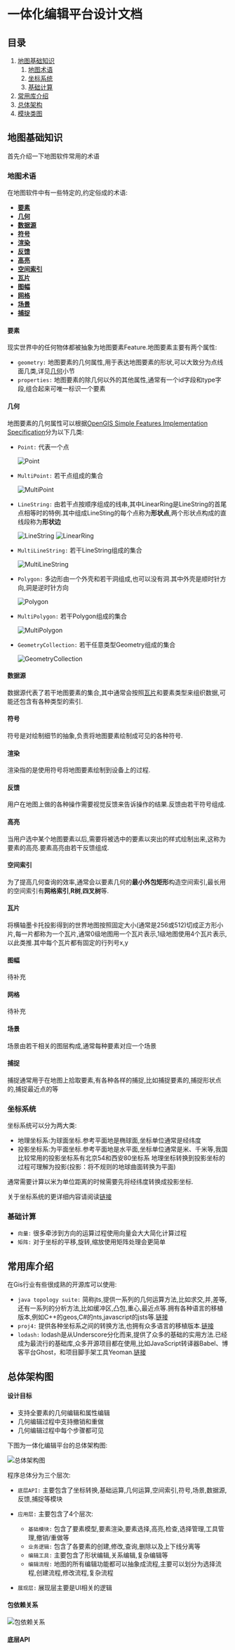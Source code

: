 # 一体化编辑平台设计文档

## 目录

1. [地图基础知识](#地图基础知识)
	1. [地图术语](#地图术语)
	1. [坐标系统](#坐标系统)
	1. [基础计算](#基础计算)
1. [常用库介绍](#常用库介绍)
1. [总体架构](#总体架构)
1. [模块类图]()

## 地图基础知识

首先介绍一下地图软件常用的术语

### 地图术语

在地图软件中有一些特定的,约定俗成的术语:

* **[要素](#要素)**
* **[几何](#几何)**
* **[数据源](#数据源)**
* **[符号](#符号)**
* **[渲染](#渲染)**
* **[反馈](#反馈)**
* **[高亮](#高亮)**
* **[空间索引](#空间索引)**
* **[瓦片](#瓦片)**
* **[图幅](#图幅)**
* **[网格](#网格)**
* **[场景](#场景)**
* **[捕捉](#捕捉)**

#### 要素

现实世界中的任何物体都被抽象为地图要素Feature.地图要素主要有两个属性:

* `geometry:` 地图要素的几何属性,用于表达地图要素的形状,可以大致分为点线面几类,详见[几何](#几何)小节
* `properties:` 地图要素的除几何以外的其他属性,通常有一个id字段和type字段,组合起来可唯一标识一个要素

#### 几何

地图要素的几何属性可以根据[OpenGIS Simple Features Implementation Specification](http://www.opengeospatial.org/standards/sfa)分为以下几类:
* `Point:` 代表一个点

	![Point](images/Point.png)	
	
* `MultiPoint:` 若干点组成的集合

	![MultiPoint](images/MultiPoint.png)
	
* `LineString:` 由若干点按顺序组成的线串,其中LinearRing是LineString的首尾点相等时的特例.其中组成LineSting的每个点称为**形状点**,两个形状点构成的直线段称为**形状边**

	![LineString](images/LineString.png)
	![LinearRing](images/LinearRing.png)
	
* `MultiLineString:` 若干LineString组成的集合

	![MultiLineString](images/MultiLineString.png)
	
* `Polygon:` 多边形由一个外壳和若干洞组成,也可以没有洞.其中外壳是顺时针方向,洞是逆时针方向

	![Polygon](images/Polygon.png)
	
* `MultiPolygon:` 若干Polygon组成的集合

	![MultiPolygon](images/MultiPolygon.png)
	
* `GeometryCollection:` 若干任意类型Geometry组成的集合

	![GeometryCollection](images/GeometryCollection.png)
	
#### 数据源

数据源代表了若干地图要素的集合,其中通常会按照[瓦片](#瓦片)和要素类型来组织数据,可能还包含有各种类型的索引.

#### 符号

符号是对绘制细节的抽象,负责将地图要素绘制成可见的各种符号.

#### 渲染

渲染指的是使用符号将地图要素绘制到设备上的过程.

#### 反馈

用户在地图上做的各种操作需要视觉反馈来告诉操作的结果.反馈由若干符号组成.

#### 高亮

当用户选中某个地图要素以后,需要将被选中的要素以突出的样式绘制出来,这称为要素的高亮.要素高亮由若干反馈组成.

#### 空间索引

为了提高几何查询的效率,通常会以要素几何的**最小外包矩形**构造空间索引,最长用的空间索引有**网格索引**,**R树**,**四叉树**等.

#### 瓦片

将横轴墨卡托投影得到的世界地图按照固定大小(通常是256或512)切成正方形小片,每一片都称为一个瓦片,通常0级地图用一个瓦片表示,1级地图使用4个瓦片表示,以此类推.其中每个瓦片都有固定的行列号x,y

#### 图幅

待补充

#### 网格

待补充

#### 场景

场景由若干相关的图层构成,通常每种要素对应一个场景

#### 捕捉

捕捉通常用于在地图上拾取要素,有各种各样的捕捉,比如捕捉要素的,捕捉形状点的,捕捉最近点的等

### 坐标系统

坐标系统可以分为两大类:
* 地理坐标系:为球面坐标.参考平面地是椭球面,坐标单位通常是经纬度
* 投影坐标系:为平面坐标.参考平面地是水平面,坐标单位通常是米、千米等,我国比较常用的投影坐标系有北京54和西安80坐标系
地理坐标转换到投影坐标的过程可理解为投影(投影：将不规则的地球曲面转换为平面)

通常需要计算以米为单位距离的时候需要先将经纬度转换成投影坐标.

关于坐标系统的更详细内容请阅读[链接](http://blog.csdn.net/angelazy/article/details/44085099)

### 基础计算

* `向量:` 很多牵涉到方向的运算过程使用向量会大大简化计算过程
* `矩阵:` 对于坐标的平移,旋转,缩放使用矩阵处理会更简单

## 常用库介绍

在Gis行业有些很成熟的开源库可以使用:

* `java topology suite:` 简称jts,提供一系列的几何运算方法,比如求交,并,差等,还有一系列的分析方法,比如缓冲区,凸包,重心,最近点等.拥有各种语言的移植版本,例如C++的geos,C#的nts,javascript的jsts等.[链接](https://locationtech.github.io/jts/javadoc/index.html)
* `proj4:` 提供各种坐标系之间的转换方法,也拥有众多语言的移植版本.[链接](https://github.com/proj4js/proj4js)
* `lodash:` lodash是从Underscore分化而来,提供了众多的基础的实用方法.已经成为最流行的基础库,众多开源项目都在使用,比如JavaScript转译器Babel、博客平台Ghost，和项目脚手架工具Yeoman.[链接](https://github.com/lodash/lodash/)

## 总体架构图

#### 设计目标

* 支持全要素的几何编辑和属性编辑
* 几何编辑过程中支持撤销和重做
* 几何编辑过程中每个步骤都可见

下图为一体化编辑平台的总体架构图:

![总体架构图](images/总体架构图.png)

程序总体分为三个层次:

* `底层API:` 主要包含了坐标转换,基础运算,几何运算,空间索引,符号,场景,数据源,反馈,捕捉等模块
* `应用层:` 主要包含了4个层次:

	* `基础模块:` 包含了要素模型,要素渲染,要素选择,高亮,检查,选择管理,工具管理,撤销/重做等
	* `业务逻辑:` 包含了各要素的创建,修改,查询,删除以及上下线分离等
	* `编辑工具:` 主要包含了形状编辑,关系编辑,复杂编辑等
	* `编辑流程:` 地图的所有编辑功能都可以抽象成流程,主要可以划分为选择流程,创建流程,修改流程,复杂流程
	
* `展现层:` 展现层主要是UI相关的逻辑

#### 包依赖关系

![包依赖关系](images/包依赖关系.png)

#### 底层API





	
